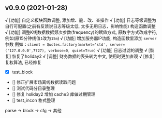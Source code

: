 ## v0.9.0 (2021-01-28)

√ [功能] 自定义板块函数调整, 添加增、删、改、查操作
√ [功能] 日志等级调整为自行可配置(之前有反馈说日志等级太低, 太多无用日志，影响性能) 构造函数调整
√ [功能] 调整K线数据数据频次参数(frequency)的赋值方式, 原数字方式改成字符, 例如(原15分钟线值`1`改为`15m`)
√ [功能] 增加服务器IP功能, 构造函数里添加 `server`参数
例如：`client = Quotes.factory(market='std', server=('127.0.0.0',7727), verbose=0, quiet=True)`
√ [功能] 日志过滤的调整
√ [恢复] 恢复了holiday2
√ [调整] 财务数据的表头转为中文, 使用时更加直观
√ [修复] 复权算法, 已经修复

- [x] test_block
- [] 修正扩展市场离线数据读取问题
- [] 测试代码分目录整理
- [] 修复 holiday2 增加 cache3 库做过期管理
- [] test_incon 格式整理

parse
-> block
-> cfg
-> 其他
